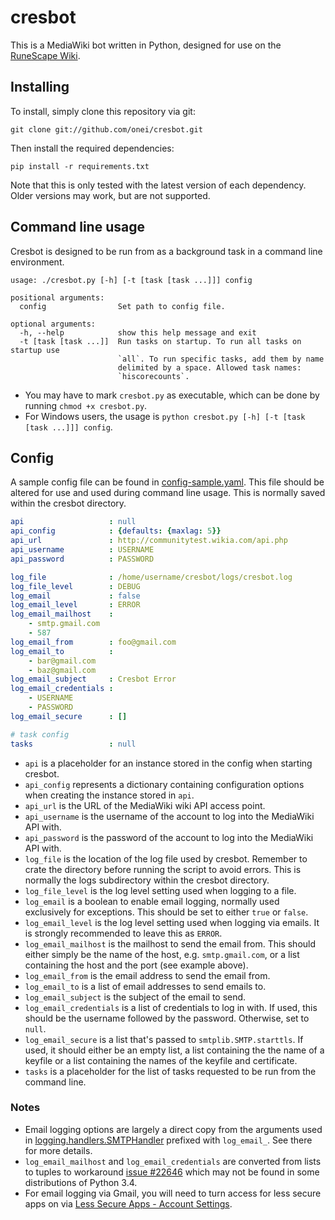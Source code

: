 cresbot
=======


This is a MediaWiki bot written in Python, designed for use on the [RuneScape Wiki](http://runescape.wikia.com/wiki/RuneScape_Wiki).

## Installing
To install, simply clone this repository via git:
```
git clone git://github.com/onei/cresbot.git
```

Then install the required dependencies:
```
pip install -r requirements.txt
```
Note that this is only tested with the latest version of each dependency. Older versions may work, but are not supported.

## Command line usage
Cresbot is designed to be run from as a background task in a command line environment.
```
usage: ./cresbot.py [-h] [-t [task [task ...]]] config

positional arguments:
  config                Set path to config file.

optional arguments:
  -h, --help            show this help message and exit
  -t [task [task ...]]  Run tasks on startup. To run all tasks on startup use
                        `all`. To run specific tasks, add them by name
                        delimited by a space. Allowed task names:
                        `hiscorecounts`.
```
* You may have to mark `cresbot.py` as executable, which can be done by running `chmod +x cresbot.py`.
* For Windows users, the usage is `python cresbot.py [-h] [-t [task [task ...]]] config`.

## Config
A sample config file can be found in [config-sample.yaml](https://github.com/onei/cresbot/blob/master/config-sample.yaml). This file should be altered for use and used during command line usage. This is normally saved within the cresbot directory.
```yaml
api                   : null
api_config            : {defaults: {maxlag: 5}}
api_url               : http://communitytest.wikia.com/api.php
api_username          : USERNAME
api_password          : PASSWORD

log_file              : /home/username/cresbot/logs/cresbot.log
log_file_level        : DEBUG
log_email             : false
log_email_level       : ERROR
log_email_mailhost    :
    - smtp.gmail.com
    - 587
log_email_from        : foo@gmail.com
log_email_to          :
    - bar@gmail.com
    - baz@gmail.com
log_email_subject     : Cresbot Error
log_email_credentials :
    - USERNAME
    - PASSWORD
log_email_secure      : []

# task config
tasks                 : null

```
* `api` is a placeholder for an instance stored in the config when starting cresbot.
* `api_config` represents a dictionary containing configuration options when creating the instance stored in `api`.
* `api_url` is the URL of the MediaWiki wiki API access point.
* `api_username` is the username of the account to log into the MediaWiki API with.
* `api_password` is the password of the account to log into the MediaWiki API with.
* `log_file` is the location of the log file used by cresbot. Remember to crate the directory before running the script to avoid errors. This is normally the logs subdirectory within the cresbot directory.
* `log_file_level` is the log level setting used when logging to a file.
* `log_email` is a boolean to enable email logging, normally used exclusively for exceptions. This should be set to either `true` or `false`.
* `log_email_level` is the log level setting used when logging via emails. It is strongly recommended to leave this as `ERROR`.
* `log_email_mailhost` is the mailhost to send the email from. This should either simply be the name of the host, e.g. `smtp.gmail.com`, or a list containing the host and the port (see example above).
* `log_email_from` is the email address to send the email from.
* `log_email_to` is a list of email addresses to send emails to.
* `log_email_subject` is the subject of the email to send.
* `log_email_credentials` is a list of credentials to log in with. If used, this should be the username followed by the password. Otherwise, set to `null`.
* `log_email_secure` is a list that's passed to `smtplib.SMTP.starttls`. If used, it should either be an empty list, a list containing the the name of a keyfile or a list containing the names of the keyfile and certificate.
* `tasks` is a placeholder for the list of tasks requested to be run from the command line.

### Notes
* Email logging options are largely a direct copy from the arguments used in [logging.handlers.SMTPHandler](https://docs.python.org/3.4/library/logging.handlers.html#logging.handlers.SMTPHandler) prefixed with `log_email_`. See there for more details.
* `log_email_mailhost` and `log_email_credentials` are converted from lists to tuples to workaround [issue #22646](https://bugs.python.org/issue22646) which may not be found in some distributions of Python 3.4.
* For email logging via Gmail, you will need to turn access for less secure apps on via [Less Secure Apps - Account Settings](https://www.google.com/settings/security/lesssecureapps).
